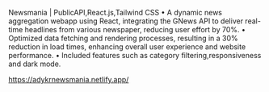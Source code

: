 Newsmania | PublicAPI,React.js,Tailwind CSS
• A dynamic news aggregation webapp using React, integrating the GNews API to deliver real-time headlines
from various newspaper, reducing user effort by 70%.
• Optimized data fetching and rendering processes, resulting in a 30% reduction in load times, enhancing overall user
experience and website performance.
• Included features such as category filtering,responsiveness and dark mode.

https://adykrnewsmania.netlify.app/
